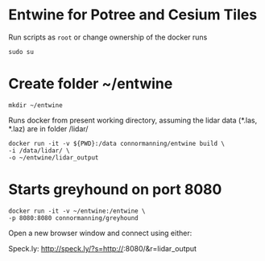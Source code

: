 # Entwine for Potree and Cesium Tiles 

Run scripts as `root` or change ownership of the docker runs

```
sudo su
```

# Create folder ~/entwine

```
mkdir ~/entwine
```

Runs docker from present working directory, assuming 
the lidar data (*.las, *.laz) are in folder /lidar/

```
docker run -it -v ${PWD}:/data connormanning/entwine build \
-i /data/lidar/ \
-o ~/entwine/lidar_output
```

# Starts greyhound on port 8080 

```
docker run -it -v ~/entwine:/entwine \
-p 8080:8080 connormanning/greyhound
```

Open a new browser window and connect using either:

Speck.ly: http://speck.ly/?s=http://<remotehost>:8080/&r=lidar_output
